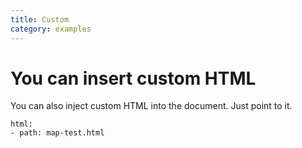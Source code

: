 ```yaml
---
title: Custom
category: examples
---
```


# You can insert custom HTML

You can also inject custom HTML into the document. Just point to it.

```styledYaml
html:
- path: map-test.html
```